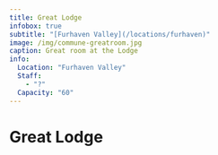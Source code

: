 ```yaml
---
title: Great Lodge
infobox: true
subtitle: "[Furhaven Valley](/locations/furhaven)"
image: /img/commune-greatroom.jpg
caption: Great room at the Lodge
info:
  Location: "Furhaven Valley"
  Staff:
    - "?"
  Capacity: "60"
---
```


# Great Lodge